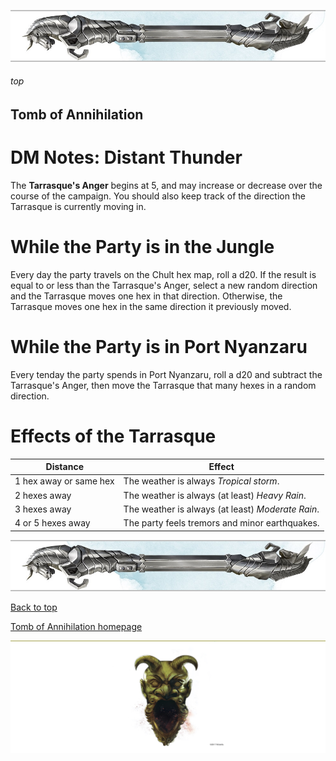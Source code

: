 
![immovable rod](/images/immovable-rod.jpg)

###### top

## Tomb of Annihilation
# DM Notes: Distant Thunder

The **Tarrasque's Anger** begins at 5, and may increase or decrease over the course of the campaign. You should also keep track of the direction the Tarrasque is currently moving in.

# While the Party is in the Jungle
Every day the party travels on the Chult hex map, roll a d20. If the result is equal to or less than the Tarrasque's Anger, select a new random direction and the Tarrasque moves one hex in that direction. Otherwise, the Tarrasque moves one hex in the same direction it previously moved.

# While the Party is in Port Nyanzaru
Every tenday the party spends in Port Nyanzaru, roll a d20 and subtract the Tarrasque's Anger, then move the Tarrasque that many hexes in a random direction.

# Effects of the Tarrasque

|Distance|Effect|
|-|-|
|1 hex away or same hex|The weather is always _Tropical storm_.|
|2 hexes away|The weather is always (at least) _Heavy Rain_.|
|3 hexes away|The weather is always (at least) _Moderate Rain_.|
|4 or 5 hexes away|The party feels tremors and minor earthquakes.|

![immovable rod](/images/immovable-rod.jpg)

[Back to top](#top)

[Tomb of Annihilation homepage](README.md#top)

![the end](/images/toa-end.jpg)
